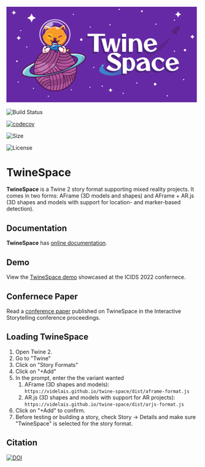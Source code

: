 ![Icon](docs/banner.svg)

![Build Status](https://github.com/videlais/twine-space/actions/workflows/node.js.yml/badge.svg)

[![codecov](https://codecov.io/gh/videlais/twine-space/branch/main/graph/badge.svg?token=4CMUD2T89Q)](https://codecov.io/gh/videlais/twine-space)

![Size](https://img.shields.io/github/repo-size/videlais/twine-space)

![License](https://img.shields.io/github/license/videlais/twine-space)

# TwineSpace

**TwineSpace** is a Twine 2 story format supporting mixed reality projects. It comes in two forms: AFrame (3D models and shapes) and AFrame + AR.js (3D shapes and models with support for location- and marker-based detection).

## Documentation

**TwineSpace** has [online documentation](https://videlais.github.io/twine-space/#/).

## Demo

View the [TwineSpace demo](https://twinestory.space/icids22) showcased at the ICIDS 2022 confernece. 

## Confernece Paper

Read a [conference paper](https://twinestory.space/paper) published on TwineSpace in the Interactive Storytelling conference proceedings.

## Loading TwineSpace

1. Open Twine 2.
2. Go to "Twine"
3. Click on "Story Formats"
4. Click on "+Add"
5. In the prompt, enter the the variant wanted
   1. AFrame (3D shapes and models): `https://videlais.github.io/twine-space/dist/aframe-format.js`
   2. AR.js (3D shapes and models with support for AR projects): `https://videlais.github.io/twine-space/dist/arjs-format.js`
6. Click on "+Add" to confirm.
7. Before testing or building a story, check Story -> Details and make sure "TwineSpace" is selected for the story format.

## Citation

[![DOI](https://zenodo.org/badge/DOI/10.5281/zenodo.6915351.svg)](https://doi.org/10.5281/zenodo.6915351)
